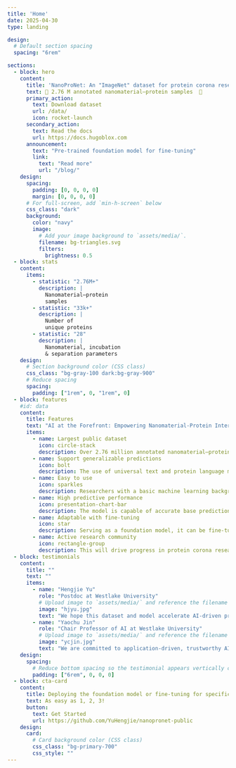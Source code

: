```yaml
---
title: 'Home'
date: 2025-04-30
type: landing

design:
  # Default section spacing
  spacing: "6rem"

sections:
  - block: hero
    content:
      title: 'NanoProNet: An "ImageNet" dataset for protein corona research!'
      text: 📌 2.76 M annotated nanomaterial–protein samples  📌
      primary_action:
        text: Download dataset
        url: /data/
        icon: rocket-launch
      secondary_action:
        text: Read the docs
        url: https://docs.hugoblox.com
      announcement:
        text: "Pre-trained foundation model for fine-tuning"
        link:
          text: "Read more"
          url: "/blog/"
    design:
      spacing:
        padding: [0, 0, 0, 0]
        margin: [0, 0, 0, 0]
      # For full-screen, add `min-h-screen` below
      css_class: "dark"
      background:
        color: "navy"
        image:
          # Add your image background to `assets/media/`.
          filename: bg-triangles.svg
          filters:
            brightness: 0.5
  - block: stats
    content:
      items:
        - statistic: "2.76M+"
          description: |
            Nanomaterial–protein  
            samples
        - statistic: "33k+"
          description: |
            Number of  
            unique proteins
        - statistic: "28"
          description: |
            Nanomaterial, incubation  
            & separation parameters
    design:
      # Section background color (CSS class)
      css_class: "bg-gray-100 dark:bg-gray-900"
      # Reduce spacing
      spacing:
        padding: ["1rem", 0, "1rem", 0]
  - block: features
    #id: data
    content:
      title: Features
      text: "AI at the Forefront: Empowering Nanomaterial-Protein Interaction Research 🤖"
      items:
        - name: Largest public dataset
          icon: circle-stack
          description: Over 2.76 million annotated nanomaterial–protein interaction samples and 33k unique proteins to advance research and model training.
        - name: Support generalizable predictions
          icon: bolt
          description: The use of universal text and protein language models supports generalized prediction on unseen samples and proteins.
        - name: Easy to use
          icon: sparkles
          description: Researchers with a basic machine learning background can easily follow the detailed guidelines and clear usage instructions provided.
        - name: High predictive performance
          icon: presentation-chart-bar
          description: The model is capable of accurate base predictions, handling predictions with missing feature information effectively, and generalizing reliably to unseen data.
        - name: Adaptable with fine-tuning
          icon: star
          description: Serving as a foundation model, it can be fine-tuned to specific applications, improving its ability to learn from few examples.
        - name: Active research community
          icon: rectangle-group
          description: This will drive progress in protein corona research, positioning it as a vital component in the rapidly evolving field of AI for Science.
  - block: testimonials
    content:
      title: ""
      text: ""
      items:
        - name: "Hengjie Yu"
          role: "Postdoc at Westlake University"
          # Upload image to `assets/media/` and reference the filename here
          image: "hjyu.jpg"
          text: "We hope this dataset and model accelerate AI-driven protein corona research and its nanomedicine and broader applications!"
        - name: "Yaochu Jin"
          role: "Chair Professor of AI at Westlake University"
          # Upload image to `assets/media/` and reference the filename here
          image: "ycjin.jpg"
          text: "We are committed to application-driven, trustworthy AI research, exploring its broad applications in industry, science, and art."
    design:
      spacing:
        # Reduce bottom spacing so the testimonial appears vertically centered between sections
        padding: ["6rem", 0, 0, 0]
  - block: cta-card
    content:
      title: Deploying the foundation model or fine-tuning for specific applications
      text: As easy as 1, 2, 3!
      button:
        text: Get Started
        url: https://github.com/YuHengjie/nanopronet-public
    design:
      card:
        # Card background color (CSS class)
        css_class: "bg-primary-700"
        css_style: ""
---
```

